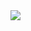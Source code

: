 <img src="https://capsule-render.vercel.app/api?type=wave&color=FFCCFF&height=300&section=header&text=Welcome%20to%20Heejin's%20GitHub&fontSize=50&fontColor=ffffff&font=mono" />
